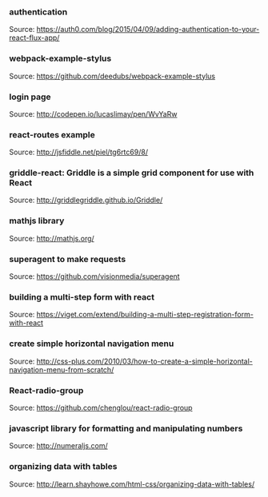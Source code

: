 ### authentication
Source: https://auth0.com/blog/2015/04/09/adding-authentication-to-your-react-flux-app/

### webpack-example-stylus
Source: https://github.com/deedubs/webpack-example-stylus

### login page
Source: http://codepen.io/lucaslimay/pen/WvYaRw

### react-routes example
Source: http://jsfiddle.net/piel/tg6rtc69/8/

### griddle-react: Griddle is a simple grid component for use with React
Source: http://griddlegriddle.github.io/Griddle/

### mathjs library
Source: http://mathjs.org/

### superagent to make requests
Source: https://github.com/visionmedia/superagent

### building a multi-step form with react
Source: https://viget.com/extend/building-a-multi-step-registration-form-with-react

### create simple horizontal navigation menu
Source: http://css-plus.com/2010/03/how-to-create-a-simple-horizontal-navigation-menu-from-scratch/

### React-radio-group
Source: https://github.com/chenglou/react-radio-group

### javascript library for formatting and manipulating numbers
Source: http://numeraljs.com/

### organizing data with tables
Source: http://learn.shayhowe.com/html-css/organizing-data-with-tables/